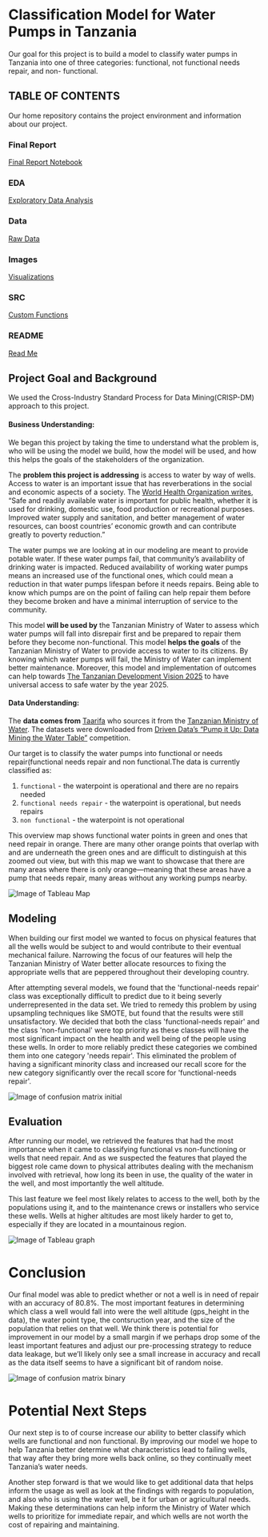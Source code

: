 
# Classification Model for Water Pumps in Tanzania

Our goal for this project is to build a model to classify water pumps in Tanzania into one of three categories: functional, not functional needs repair, and non- functional.

## TABLE OF CONTENTS

Our home repository contains the project environment and information about our project.

### Final Report

[Final Report Notebook](Final_Report.ipynb)


### EDA

[Exploratory Data Analysis](eda) 

### Data

[Raw Data](data)


### Images

[Visualizations](images)


### SRC

[Custom Functions](src)

### README

[Read Me](README.md)



## Project Goal and Background

We used the Cross-Industry Standard Process for Data Mining(CRISP-DM) approach to this project. 

#### Business Understanding: 

We began this project by taking the time to understand what the problem is, who will be using the model we build, how the model will be used, and how this helps the goals of the stakeholders of the organization.

The **problem this project is addressing** is access to water by way of wells. Access to water is an important issue that has reverberations in the social and economic aspects of a society. The [World Health Organization writes](https://www.who.int/news-room/fact-sheets/detail/drinking-water#:~:text=Safe%20and%20readily%20available%20water,contribute%20greatly%20to%20poverty%20reduction.), “Safe and readily available water is important for public health, whether it is used for drinking, domestic use, food production or recreational purposes. Improved water supply and sanitation, and better management of water resources, can boost countries’ economic growth and can contribute greatly to poverty reduction.” 

The water pumps we are looking at in our modeling are meant to provide potable water. If these water pumps fail, that community’s availability of drinking water is impacted. Reduced availability of working water pumps means an increased use of the functional ones, which could mean a reduction in that water pumps lifespan before it needs repairs. Being able to know which pumps are on the point of failing can help repair them before they become broken and have a minimal interruption of service to the community.

This model **will be used by** the Tanzanian Ministry of Water to assess which water pumps will fall into disrepair first and be prepared to repair them before they become non-functional. This model **helps the goals** of the Tanzanian Ministry of Water to provide access to water to its citizens. By knowing which water pumps will fail, the Ministry of Water can implement better maintenance. Moreover, this model and implementation of outcomes can help towards [The Tanzanian Development Vision 2025](https://mof.go.tz/mofdocs/overarch/vision2025.htm) to have universal access to safe water by the year 2025.

#### Data Understanding:

The **data comes from** [Taarifa](http://taarifa.org/) who sources it from the [Tanzanian Ministry of Water](https://www.maji.go.tz/). The datasets were downloaded from [Driven Data’s “Pump it Up: Data Mining the Water Table”](https://www.drivendata.org/competitions/7/pump-it-up-data-mining-the-water-table/page/23/) competition.

Our target is to classify the water pumps into functional or needs repair(functional needs repair and non functional.The data is currently classified as:
1. `functional` - the waterpoint is operational and there are no repairs needed
2. `functional needs repair` - the waterpoint is operational, but needs repairs
3. `non functional` - the waterpoint is not operational

This overview map shows functional water points in green and ones that need repair in orange. There are many other orange points that overlap with and are underneath the green ones and are difficult to distinguish at this zoomed out view, but with this map we want to showcase that there are many areas where there is only orange—meaning that these areas have a pump that needs repair, many areas without any working pumps nearby. 

![Image of Tableau Map](https://github.com/MWilliamson96/Tanzania_Well_Competition/blob/master/images/Map.png)

## Modeling

When building our first model we wanted to focus on physical features that all the wells would be subject to and would contribute to their eventual mechanical failure. Narrowing the focus of our features will help the Tanzanian Ministry of Water better allocate resources to fixing the appropriate wells that are peppered throughout their developing country.

After attempting several models, we found that the 'functional-needs repair' class was exceptionally difficult to predict due to
it being severly underrepresented in the data set. We tried to remedy this problem by using upsampling techniques like SMOTE,
but found that the results were still unsatisfactory. We decided that both the class 'functional-needs repair' and the class
'non-functional' were top priority as these classes will have the most significant impact on the health and well being of
the people using these wells. In order to more reliably predict these categories we combined them into one category 'needs repair'.
This eliminated the problem of having a significant minority class and increased our recall score for the new category significantly over the recall score for 'functional-needs repair'.

![Image of confusion matrix initial](https://github.com/MWilliamson96/Tanzania_Well_Competition/blob/master/images/confusion_matrix_tert.png)

## Evaluation
After running our model, we retrieved the features that had the most importance when it came to classifying functional vs non-functioning or wells that need repair. And as we suspected the features that played the biggest role came down to physical attributes dealing with the mechanism involved with retrieval, how long its been in use, the quality of the water in the well, and most importantly the well altitude. 

This last feature we feel most likely relates to access to the well, both by the populations using it, and to the maintenance crews or installers who service these wells. Wells at higher altitudes are most likely harder to get to, especially if they are located in a mountainous region. 

![Image of Tableau graph](https://github.com/MWilliamson96/Tanzania_Well_Competition/blob/master/images/top%20features.png)

# Conclusion
Our final model was able to predict whether or not a well is in need of repair with an accuracy of 80.8%. The most important features in determining which class a well would fall into were the well altitude (gps_height in the data), the water point type, the contsruction year, and the size of the population that relies on that well. We think there is potential for improvement in our model by a small margin if we perhaps drop some of the least important features and adjust our pre-processing strategy to reduce data leakage, but we’ll likely only see a small increase in accuracy and recall as the data itself seems to have a significant bit of random noise.

![Image of confusion matrix binary](https://github.com/MWilliamson96/Tanzania_Well_Competition/blob/master/images/confusion_matrix_binary.png)

# Potential Next Steps
Our next step is to of course increase our ability to better classify which wells are functional and non functional. By improving our model we hope to help Tanzania better determine what characteristics lead to failing wells, that way after they bring more wells back online, so they continually meet Tanzania’s water needs.
 
Another  step forward is that we would like to get additional data that helps inform the usage as well as look at the findings with regards to population, and also who is using the water well, be it for urban or agricultural needs. Making these determinations can help inform the Ministry of Water which wells to prioritize for immediate repair, and which wells are not worth the cost of repairing and maintaining.
